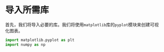 # 导入所需库

首先，我们将导入必要的库。我们将使用`matplotlib`库的`pyplot`模块来创建可视化图表。

```python
import matplotlib.pyplot as plt
import numpy as np
```
